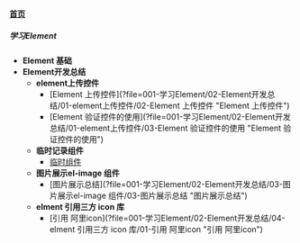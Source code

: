 
#### [首页](?file=home-首页)

##### 学习Element
- **Element 基础**
- **Element开发总结**
    - **element上传控件**
        - [Element 上传控件](?file=001-学习Element/02-Element开发总结/01-element上传控件/02-Element 上传控件 "Element 上传控件")
        - [Element 验证控件的使用](?file=001-学习Element/02-Element开发总结/01-element上传控件/03-Element 验证控件的使用 "Element 验证控件的使用")
    - **临时记录组件**
        - [临时组件](?file=001-学习Element/02-Element开发总结/02-临时记录组件/01-临时组件 "临时组件")
    - **图片展示el-image 组件**
        - [图片展示总结](?file=001-学习Element/02-Element开发总结/03-图片展示el-image 组件/03-图片展示总结 "图片展示总结")
    - **elment 引用三方 icon 库**
        - [引用 阿里icon](?file=001-学习Element/02-Element开发总结/04-elment 引用三方 icon 库/01-引用 阿里icon "引用 阿里icon")
